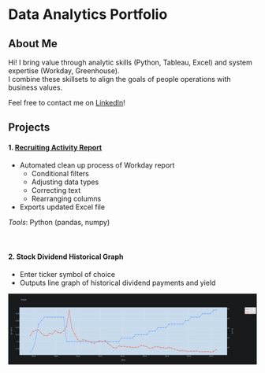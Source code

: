 # Data Analytics Portfolio  
  
## About Me  
Hi! I bring value through analytic skills (Python, Tableau, Excel) and system expertise (Workday, Greenhouse).  
I combine these skillsets to align the goals of people operations with business values.  
  
Feel free to contact me on [LinkedIn](https://www.linkedin.com/in/leoykim/)!  

## Projects
#### 1. [Recruiting Activity Report](https://github.com/leoykim/TA-Jobs-Summary-Workday-Cleanup)  
* Automated clean up process of Workday report
  * Conditional filters
  * Adjusting data types
  * Correcting text
  * Rearranging columns
* Exports updated Excel file
  
*Tools*: Python (pandas, numpy)  
<br/>
<br/>
#### 2. Stock Dividend Historical Graph
* Enter ticker symbol of choice
* Outputs line graph of historical dividend payments and yield 

![graph](graph-dividend.png)
